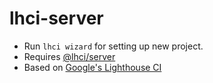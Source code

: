 # lhci-server

- Run `lhci wizard` for setting up new project.
- Requires [@lhci/server](https://www.npmjs.com/package/@lhci/server)
- Based on [Google's Lighthouse CI](https://github.com/GoogleChrome/lighthouse-ci)
